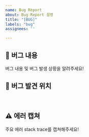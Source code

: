 ```yaml
---
name: Bug Report
about: Bug Report 설명
title: "[BUG]"
labels: "bug"
assignees: ''

---
```


## 🤔 버그 내용
버그 내용 및 버그 발생 상황을 알려주세요!
<br>

## 🚩 버그 발견 위치
<br>

## ⚠ 에러 캡쳐
주요 에러 stack trace를 캡쳐해주세요!
<br>
